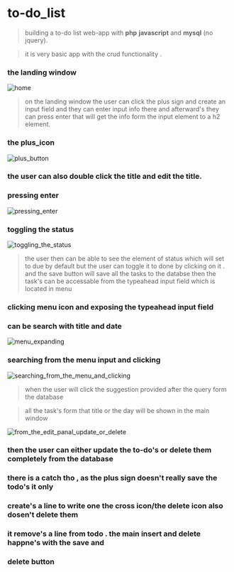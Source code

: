 # to-do_list
> building a to-do list web-app with **php**  **javascript** and **mysql** (no jquery).


> it is very basic app with the crud functionality . 

### the landing window
![home](https://user-images.githubusercontent.com/74041408/118218840-18dc8300-b49a-11eb-8465-c93f47060d39.png)


> on the landing window the user can click the plus sign and create an input 
> field and they can enter input info there and afterward's they can  press 
> enter that will get the info form the input element to a h2 element.


### the plus_icon
![plus_button](https://user-images.githubusercontent.com/74041408/118218972-57723d80-b49a-11eb-9b02-41795945bd0b.png)


### the user can also double click the title and edit the title.

### pressing enter
![pressing_enter](https://user-images.githubusercontent.com/74041408/118219027-7670cf80-b49a-11eb-9641-780ae67cfcca.png)



### toggling the status
![toggling_the_status](https://user-images.githubusercontent.com/74041408/118219216-da939380-b49a-11eb-89cc-79359f13e5fc.png)


> the user then can be able to see the element of status which will set to 
> due by default but the user can toggle it to done by clicking on it .
> and the save button will save all the tasks to the databse then the 
> task's can be accessable from the typeahead input field which is located in menu


### clicking menu icon and exposing the typeahead input field 
### can be search with title and date
![menu_expanding](https://user-images.githubusercontent.com/74041408/118219400-3a8a3a00-b49b-11eb-92d1-7995b35dc16f.png)


### searching from the menu input and clicking 

![searching_from_the_menu_and_clicking](https://user-images.githubusercontent.com/74041408/118219686-cf8d3300-b49b-11eb-872d-e1a791e673fd.png)


> when the user will click the suggestion provided after the query form the database 

> all the task's form that title or the day will be shown in the main window 

![from_the_edit_panal_update_or_delete](https://user-images.githubusercontent.com/74041408/118219943-4d513e80-b49c-11eb-93a2-69f6c9477a4c.png)


### then the user can either update the to-do's or delete them completely from the database

### there is a catch tho , as the plus sign doesn't really save the todo's it only 
### create's a line to write one the cross icon/the delete icon also dosen't delete them 
### it remove's a line from todo . the main insert and delete happne's with the save and  
### delete button

